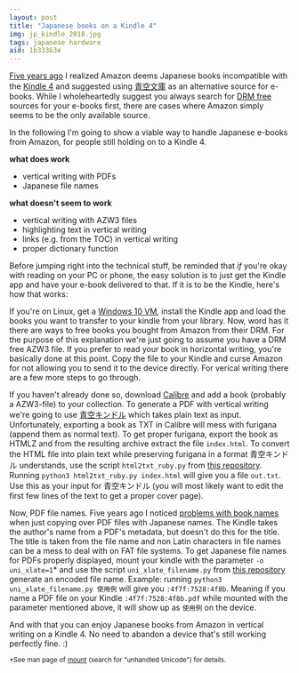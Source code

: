 ```yaml
---
layout: post
title: "Japanese books on a Kindle 4"
img: jp_kindle_2018.jpg
tags: japanese hardware
aid: 1b33363e
---
```


[Five years ago](/a/662849f9) I realized Amazon deems Japanese books incompatible with the [Kindle 4](https://wiki.mobileread.com/wiki/Amazon_Kindle_4) and suggested using [<span class="mixlang"><span class="swap" swap="the Japanese equivalent of Project Gutenberg"><span class="inner">青空文庫</span></span></span>](https://www.aozora.gr.jp/) as an alternative source for e-books. While I wholeheartedly suggest you always search for [DRM free](https://www.defectivebydesign.org/) sources for your e-books first, there are cases where Amazon simply seems to be the only available source.

In the following I'm going to show a viable way to handle Japanese e-books from Amazon, for people still holding on to a Kindle 4.

**what does work**

* vertical writing with PDFs
* Japanese file names

**what doesn't seem to work**

* vertical writing with AZW3 files
* highlighting text in vertical writing
* links (e.g. from the TOC) in vertical writing
* proper dictionary function

Before jumping right into the technical stuff, be reminded that *if* you're okay with reading on your PC or phone, the easy solution is to just get the Kindle app and have your e-book delivered to that. If it is to be the Kindle, here's how that works:

If you're on Linux, get a [Windows 10 VM](https://developer.microsoft.com/en-us/windows/downloads/virtual-machines), install the Kindle app and load the books you want to transfer to your kindle from your library. Now, word has it there are ways to free books you bought from Amazon from their DRM. For the purpose of this explanation we're just going to assume you have a DRM free AZW3 file. If you prefer to read your book in horizontal writing, you're basically done at this point. Copy the file to your Kindle and curse Amazon for not allowing you to send it to the device directly. For verical writing there are a few more steps to go through.

If you haven't already done so, download [Calibre](https://www.calibre-ebook.com/) and add a book (probably a AZW3-file) to your collection. To generate a PDF with vertical writing we're going to use [<span class="mixlang"><span class="swap" swap="a very nice website"><span class="inner">青空キンドル</span></span></span>](http://a2k.aill.org/text.html) which takes plain text as input. Unfortunately, exporting a book as TXT in Calibre will mess with furigana (append them as normal text). To get proper furigana, export the book as HTMLZ and from the resulting archive extract the file `index.html`. To convert the HTML file into plain text  while preserving furigana in a format <span class="mixlang"><span class="swap" swap="aforementioned website"><span class="inner">青空キンドル</span></span></span> understands, use the script `html2txt_ruby.py` from [this repository](https://github.com/IllDepence/calibre_html2aozora_txt). Running `python3 html2txt_ruby.py index.html` will give you a file `out.txt`. Use this as your input for 青空キンドル (you will most likely want to edit the first few lines of the text to get a proper cover page).

Now, PDF file names. Five years ago I noticed [problems with book names](/assets/img/blog/jp_kindle_3.jpg) when just copying over PDF files with Japanese names. The Kindle takes the author's name from a PDF's metadata, but doesn't do this for the title. The title is taken from the file name and non Latin characters in file names can be a mess to deal with on FAT file systems. To get Japanese file names for PDFs properly displayed, mount your kindle with the parameter `-o uni_xlate=1`\* and use the script `uni_xlate_filename.py` from [this repository](https://github.com/IllDepence/calibre_html2aozora_txt) generate an encoded file name. Example: running `python3 uni_xlate_filename.py 使用例` will give you `:4f7f:7528:4f8b`. Meaning if you name a PDF file on your Kindle `:4f7f:7528:4f8b.pdf` while mounted with the parameter mentioned above, it will show up as `使用例` on the device.

And with that you can enjoy Japanese books from Amazon in vertical writing on a Kindle 4. No need to abandon a device that's still working perfectly fine. :)  

<small>\*See man page of [mount](https://linux.die.net/man/8/mount) (search for "unhandled Unicode") for details.</small>
